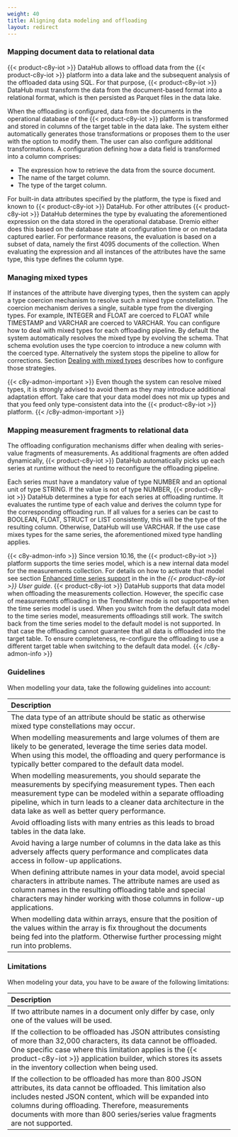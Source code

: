 ```yaml
---
weight: 40
title: Aligning data modeling and offloading
layout: redirect
---
```


### Mapping document data to relational data

{{< product-c8y-iot >}} DataHub allows to offload data from the {{< product-c8y-iot >}} platform into a data lake and the subsequent analysis of the offloaded data using SQL. For that purpose, {{< product-c8y-iot >}} DataHub must transform the data from the document-based format into a relational format, which is then persisted as Parquet files in the data lake.

When the offloading is configured, data from the documents in the operational database of the {{< product-c8y-iot >}} platform is transformed and stored in columns of the target table in the data lake. The system either automatically generates those transformations or proposes them to the user with the option to modify them. The user can also configure additional transformations. A configuration defining how a data field is transformed into a column comprises:
- The expression how to retrieve the data from the source document.
- The name of the target column.
- The type of the target column.

For built-in data attributes specified by the platform, the type is fixed and known to {{< product-c8y-iot >}} DataHub. For other attributes {{< product-c8y-iot >}} DataHub determines the type by evaluating the aforementioned expression on the data stored in the operational database. Dremio either does this based on the database state at configuration time or on metadata captured earlier. For performance reasons, the evaluation is based on a subset of data, namely the first 4095 documents of the collection. When evaluating the expression and all instances of the attributes have the same type, this type defines the column type.

### Managing mixed types

If instances of the attribute have diverging types, then the system can apply a type coercion mechanism to resolve such a mixed type constellation. The coercion mechanism derives a single, suitable type from the diverging types. For example, INTEGER and FLOAT are coerced to FLOAT while TIMESTAMP and VARCHAR are coerced to VARCHAR. You can configure how to deal with mixed types for each offloading pipeline. By default the system automatically resolves the mixed type by evolving the schema. That schema evolution uses the type coercion to introduce a new column with the coerced type. Alternatively the system stops the pipeline to allow for corrections. Section [Dealing with mixed types](/datahub/working-with-datahub/#mixed-types) describes how to configure those strategies.

{{< c8y-admon-important >}}
Even though the system can resolve mixed types, it is strongly advised to avoid them as they may introduce additional adaptation effort. Take care that your data model does not mix up types and that you feed only type-consistent data into the {{< product-c8y-iot >}} platform.
{{< /c8y-admon-important >}}

### Mapping measurement fragments to relational data

The offloading configuration mechanisms differ when dealing with series-value fragments of measurements. As additional fragments are often added dynamically, {{< product-c8y-iot >}} DataHub automatically picks up each series at runtime without the need to reconfigure the offloading pipeline.

Each series must have a mandatory value of type NUMBER and an optional unit of type STRING. If the value is not of type NUMBER, {{< product-c8y-iot >}} DataHub determines a type for each series at offloading runtime. It evaluates the runtime type of each value and derives the column type for the corresponding offloading run. If all values for a series can be cast to BOOLEAN, FLOAT, STRUCT or LIST consistently, this will be the type of the resulting column. Otherwise, DataHub will use VARCHAR. If the use case mixes types for the same series, the aforementioned mixed type handling applies.

{{< c8y-admon-info >}}
Since version 10.16, the {{< product-c8y-iot >}} platform supports the time series model, which is a new internal data model for the measurements collection. For details on how to activate that model see section [Enhanced time series support](/users-guide/enterprise-tenant/#timeseries) in the in the *{{< product-c8y-iot >}} User guide*. {{< product-c8y-iot >}} DataHub supports that data model when offloading the measurements collection. However, the specific case of measurements offloading in the TrendMiner mode is not supported when the time series model is used. When you switch from the default data model to the time series model, measurements offloadings still work. The switch back from the time series model to the default model is not supported. In that case the offloading cannot guarantee that all data is offloaded into the target table. To ensure completeness, re-configure the offloading to use a different target table when switching to the default data model.
{{< /c8y-admon-info >}}

### Guidelines

When modelling your data, take the following guidelines into account:

|<div style="width:250px">Description</div>
|:---
|The data type of an attribute should be static as otherwise mixed type constellations may occur.|
|When modelling measurements and large volumes of them are likely to be generated, leverage the time series data model. When using this model, the offloading and query performance is typically better compared to the default data model.|
|When modelling measurements, you should separate the measurements by specifying measurement types. Then each measurement type can be modeled within a separate offloading pipeline, which in turn leads to a cleaner data architecture in the data lake as well as better query performance.|
|Avoid offloading lists with many entries as this leads to broad tables in the data lake.|
|Avoid having a large number of columns in the data lake as this adversely affects query performance and complicates data access in follow-up applications.|
|When defining attribute names in your data model, avoid special characters in attribute names. The attribute names are used as column names in the resulting offloading table and special characters may hinder working with those columns in follow-up applications.|
|When modelling data within arrays, ensure that the position of the values within the array is fix throughout the documents being fed into the platform. Otherwise further processing might run into problems.|

### Limitations

When modeling your data, you have to be aware of the following limitations:

|<div style="width:250px">Description</div>
|:---
|If two attribute names in a document only differ by case, only one of the values will be used.|
|If the collection to be offloaded has JSON attributes consisting of more than 32,000 characters, its data cannot be offloaded. One specific case where this limitation applies is the {{< product-c8y-iot >}} application builder, which stores its assets in the inventory collection when being used.|
|If the collection to be offloaded has more than 800 JSON attributes, its data cannot be offloaded. This limitation also includes nested JSON content, which will be expanded into columns during offloading. Therefore, measurements documents with more than 800 series/series value fragments are not supported.|
